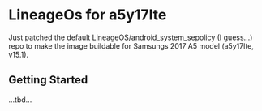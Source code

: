 # LineageOs for a5y17lte

Just patched the default LineageOS/android_system_sepolicy (I guess...) repo to
make the image buildable for Samsungs 2017 A5 model (a5y17lte, v15.1).

## Getting Started

...tbd...
